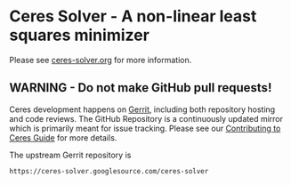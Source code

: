 Ceres Solver - A non-linear least squares minimizer
===================================================

Please see [ceres-solver.org](http://ceres-solver.org/) for more
information.

WARNING - Do not make GitHub pull requests!
-------------------------------------------

Ceres development happens on
[Gerrit](https://ceres-solver.googlesource.com/), including both
repository hosting and code reviews. The GitHub Repository is a
continuously updated mirror which is primarily meant for issue
tracking. Please see our [Contributing to Ceres Guide](http://ceres-solver.org/contributing.html) for more details.

The upstream Gerrit repository is

    https://ceres-solver.googlesource.com/ceres-solver
